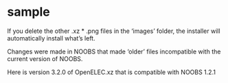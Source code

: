 sample
======
If you delete the other .xz * .png files in the ‘images’ folder, the installer will automatically install what’s left. 


Changes were made in NOOBS that made ‘older’ files incompatible with the current version of NOOBS. 


Here is version 3.2.0 of OpenELEC.xz that is compatible with NOOBS 1.2.1
